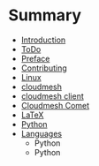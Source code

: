 # Summary

* [Introduction](README.md)
* [ToDo](links.md)
* [Preface](preface.md)
* [Contributing](contributing.md)
* [Linux](linux.md)
* [cloudmesh](cloudmesh.md)
* [cloudmesh client](cloudmesh_client.md)
* [Cloudmesh Comet](cloudmesh_comet.md)
* [LaTeX](latex.md)
* [Python](python.md)
* [Languages](languages.md)
   * Python
   * Python

